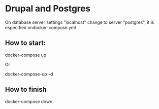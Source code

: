 # Drupal and Postgres
On database server settings "localhost" change to server  "postgres", it is especified ondocker-compose.yml

## How to start:
docker-compose up

Or

docker-compose-up -d

## How to finish

docker-compose down
